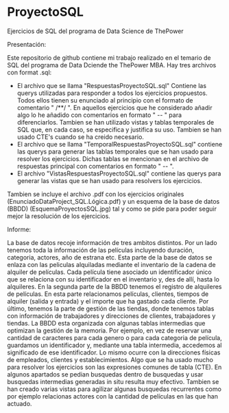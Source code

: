 # ProyectoSQL
Ejercicios de SQL del programa de Data Science de ThePower

Presentación:

Este repositorio de github contiene mi trabajo realizado en el temario de SQL del programa de Data Dciende the ThePower MBA.
Hay tres archivos con format .sql:
 - El archivo que se llama "RespuestasProyectoSQL.sql" Contiene las querys utilizadas para responder a todos los ejercicios propuestos. Todos ellos tienen su enunciado al principio con el formato de comentario " /**/ ". En aquellos ejercicios que he considerado añadir algo lo he añadido con comentarios en formato " -- " para diferenciarlos. Tambien se han utilizado vistas y tablas temporales de SQL que, en cada caso, se especifica y justifica su uso. Tambien se han usado CTE's cuando se ha creido necesario.
 - El archivo que se llama "TemporalRespuestasProyectoSQL.sql" contiene las querys para generar las tablas temporales que se han usado para resolver los ejercicios. Dichas tablas se mencionan en el archivo de respuestas principal con comentarios en formato " -- ".
 - El archivo "VistasRespuestasProyectoSQL.sql" contiene las querys para generar las vistas que se han usado para resolvers los ejercicios.

Tambien se incluye el archivo .pdf con los ejercicios originales (EnunciadoDataProject_SQL.Lógica.pdf) y un esquema de la base de datos (BBDD) (EsquemaProyectosSQL.jpg) tal y como se pide para poder seguir mejor la resolución de los ejercicios.

Informe:

La base de datos recoje información de tres ambitos distintos. Por un lado tenemos toda la información de las películas incluyendo duración, categoria, actores, año de estrana etc. Esta parte de la base de datos se enlaza con las peliculas alquiladas mediante el inventario de la cadena de alquiler de películas. Cada película tiene asociado un identificador único que se relaciona con su identificador en el inventario y, des de allí, hasta lo alquileres. En la segunda parte de la BBDD tenemos el registro de alquileres de películas. En esta parte relacionamos películas, clientes, tiempos de alquiler (salida y entrada) y el importe que ha gastado cada cliente. Por último, tenemos la parte de gestión de las tiendas, donde tenemos tablas con información de trabajadores y direcciones de clientes, trabajadores y tiendas.
La BBDD esta organizada con algunas tablas intermedias que optimizan la gestión de la memoria. Por ejemplo, en vez de reservar una cantidad de caracteres para cada genero o para cada categoria de película, guardamos un identificador y, mediante una tabla intermedia, accedemos al significado de ese identificador. Lo mismo ocurre con la direcciones físicas de empleados, clientes y establecimientos.
Algo que se ha usado mucho para resolver los ejercicios son las expresiones comunes de tabla (CTE). En algunos apartados se pedian busquedas dentro de busquedas y usar busquedas intermedias generadas in situ resulta muy efectivo.
Tambien se han creado varias vistas para agilizar algunas busquedas recurrentes como por ejemplo relacionas actores con la cantidad de películas en las que han actuado.
